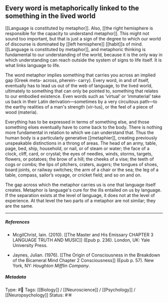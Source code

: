 ## Every word is metaphorically linked to the something in the lived world # 

[[Language is constituted by metaphor]]. Also, [[the right hemisphere is responsible for the capacity to understand metaphor]]. This might not sound too important, but that is just a sign of the degree to which our world of discourse is dominated by [[left hemisphere]] [[habit]]s of mind. [[Language is constituted by metaphor]], and metaphoric thinking is fundamental to our understanding of the world, because it is the only way in which understanding can reach outside the system of signs to life itself. It is what links language to life. 

The word metaphor implies something that carries you across an implied gap (Greek meta- across, pherein- carry). Every word, in and of itself, eventually has to lead us out of the web of language, to the lived world, ultimately to something that can only be pointed to, something that relates to our embodied existence. Even words such as ‘virtual’ or ‘immaterial’ take us back in their Latin derivation—sometimes by a very circuitous path—to the earthy realities of a man's strength (vir-tus), or the feel of a piece of wood (materia). 

Everything has to be expressed in terms of something else, and those something elses eventually have to come back to the body. There is nothing more fundamental in relation to which we can understand that. Thus the human body is a particularly generative [[metaphier]], creating previously unspeakable distinctions in a throng of areas. The head of an army, table, page, bed, ship, household, or nail, or of steam or water; the face of a clock, cliff, card, or crystal; the eyes of needles, winds, storms, targets, flowers, or potatoes; the brow of a hill; the cheeks of a vise; the teeth of cogs or combs; the lips of pitchers, craters, augers; the tongues of shoes, board joints, or railway switches; the arm of a chair or the sea; the leg of a table, compass, sailor’s voyage, or cricket field; and so on and on.

The gap across which the metaphor carries us is one that language itself creates. Metaphor is language's cure for the ills entailed on us by language. If the separation exists at the level of language, it does not at the level of experience. At that level the two parts of a metaphor are not similar; they are the same.

___

##### References

- McgilChrist, Iain. (2010). [[The Master and His Emissary CHAPTER 3 LANGUAGE TRUTH AND MUSIC]] (Epub p. 236). London, UK: Yale University Press.

- Jaynes, Julian. (1976). [[The Origin of Consciousness in the Breakdown of the Bicameral Mind Chapter 2 Consciousness]] (Epub p. 57). New York, NY: _Houghton Mifflin Company_.

##### Metadata

Type: #🔴 
Tags: [[Biology]] / [[Neuroscience]] / [[Psychology]] / [[Neuropsychology]]
Status: #☀️ 